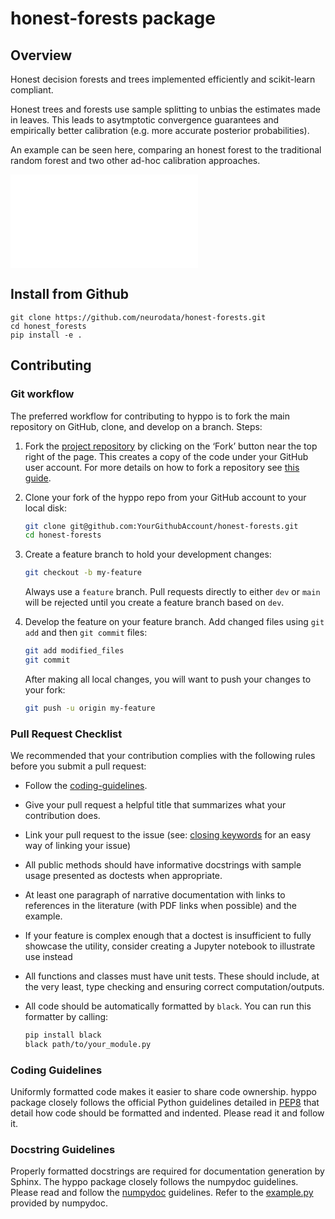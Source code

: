 # honest-forests package

## Overview

Honest decision forests and trees implemented efficiently and scikit-learn compliant.

Honest trees and forests use sample splitting to unbias the estimates made in leaves.
This leads to asytmptotic convergence guarantees and empirically better calibration
(e.g. more accurate posterior probabilities).

An example can be seen here, comparing an honest forest to the traditional random forest
and two other ad-hoc calibration approaches.

![overlapping_gaussians.pdf](examples/figures/overlaping_gaussians.pdf)

## Install from Github

```console
git clone https://github.com/neurodata/honest-forests.git
cd honest_forests
pip install -e .
```

## Contributing

### Git workflow

The preferred workflow for contributing to hyppo is to fork the main repository on GitHub, clone, and develop on a
branch. Steps:

1. Fork the [project repository](https://github.com/neurodata/honest-forests) by clicking on the ‘Fork’ button near the top
   right of the page. This creates a copy of the code under your GitHub user account. For more details on how to
   fork a repository see [this guide](https://help.github.com/articles/fork-a-repo/).

2. Clone your fork of the hyppo repo from your GitHub account to your local disk:

   ```sh
   git clone git@github.com:YourGithubAccount/honest-forests.git
   cd honest-forests
   ```

3. Create a feature branch to hold your development changes:

   ```sh
   git checkout -b my-feature
   ```

   Always use a `feature` branch. Pull requests directly to either `dev` or `main` will be rejected
   until you create a feature branch based on `dev`.

4. Develop the feature on your feature branch. Add changed files using `git add` and then `git commit` files:

   ```sh
   git add modified_files
   git commit
   ```

   After making all local changes, you will want to push your changes to your fork:

   ```sh
   git push -u origin my-feature
   ```

### Pull Request Checklist

We recommended that your contribution complies with the following rules before you submit a pull request:

- Follow the [coding-guidelines](#guidelines).
- Give your pull request a helpful title that summarizes what your contribution does.
- Link your pull request to the issue (see:
  [closing keywords](https://docs.github.com/en/github/managing-your-work-on-github/linking-a-pull-request-to-an-issue)
  for an easy way of linking your issue)
- All public methods should have informative docstrings with sample usage presented as doctests when appropriate.
- At least one paragraph of narrative documentation with links to references in the literature (with PDF links when
  possible) and the example.
- If your feature is complex enough that a doctest is insufficient to fully showcase the utility, consider creating a
  Jupyter notebook to illustrate use instead
- All functions and classes must have unit tests. These should include, at the very least, type checking and ensuring
  correct computation/outputs.
- All code should be automatically formatted by `black`. You can run this formatter by calling:

  ```sh
  pip install black
  black path/to/your_module.py
  ```

<!-- - Ensure all tests are passing locally using `pytest`. Install the necessary
  packages by:

  ```sh
  pip install pytest pytest-cov
  pytest
  ``` -->

### Coding Guidelines

Uniformly formatted code makes it easier to share code ownership. hyppo package closely follows the official
Python guidelines detailed in [PEP8](https://www.python.org/dev/peps/pep-0008/) that detail how code should be
formatted and indented. Please read it and follow it.

### Docstring Guidelines

Properly formatted docstrings are required for documentation generation by Sphinx. The hyppo package closely
follows the numpydoc guidelines. Please read and follow the
[numpydoc](https://numpydoc.readthedocs.io/en/latest/format.html#overview) guidelines. Refer to the
[example.py](https://numpydoc.readthedocs.io/en/latest/example.html#example) provided by numpydoc.

